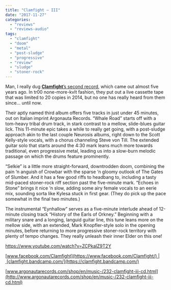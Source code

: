 ```yaml
---
title: "Clamfight – III"
date: "2017-11-27"
categories: 
  - "reviews"
  - "reviews-audio"
tags: 
  - "clamfight"
  - "doom"
  - "metal"
  - "post-sludge"
  - "progressive"
  - "review"
  - "sludge"
  - "stoner-rock"
---
```


Man, I really dug [**Clamfight**’s second record](https://hellbound.ca/2013/01/clamfight-i-vs-the-glacier/), which came out almost five years ago. In tr00 none-more-kvlt fashion, they put out a live cassette tape that was limited to 20 copies in 2014, but no one has really heard from them since… until now.

Their aptly named third album offers five tracks in just under 45 minutes, out on Italian imprint Argonauta Records. “Whale Road” starts off with a tom-heavy tribal drum track, in stark contrast to a mellow, slide-blues guitar lick. This 11-minute epic takes a while to really get going, with a post-sludge approach akin to the last couple Neurosis albums, right down to the Scott Kelly-style vocals, with a chorus channeling Steve von Till. The extended guitar solo that starts around the 4:30 mark leans much more towards traditional, even progressive metal, leading us into a slow-burn melodic passage on which the drums feature prominently.

“Selkie” is a little more straight-forward, downtrodden doom, combining the pain ‘n anguish of Crowbar with the sparse ‘n gloomy outlook of The Gates of Slumber. And it has a few good riffs to headbang to, including a tasty mid-paced stoner-rock riff section past the five-minute mark. “Echoes in Stone” brings it nice ‘n slow, adding some airy female vocals to an eerie mix, sounding sorta like Kylesa stuck in first gear. (They do pick up the pace somewhat in the final two minutes.)

The instrumental “Eynhallow” serves as a five-minute interlude ahead of 12-minute closing track “History of the Earls of Orkney.” Beginning with a military snare and a longing, languid guitar line, this tune leans more on the mellow side, with an extended, Mark Knopfler-style solo in the opening minutes, before returning to more progressive stoner-rock territory with plenty of tempo changes. They really unleash their inner Elder on this one!

https://www.youtube.com/watch?v=ZCPkaIZ9T2Y

[www.facebook.com/Clamfight](https://www.facebook.com/Clamfight/) | [clamfight.bandcamp.com/](https://clamfight.bandcamp.com/)

[www.argonautarecords.com/shop/en/music-/232-clamfight-iii-cd.html](http://www.argonautarecords.com/shop/en/music-/232-clamfight-iii-cd.html)
